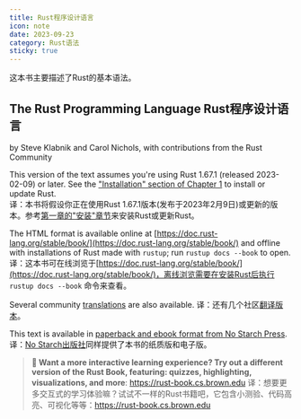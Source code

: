 ```yaml
---
title: Rust程序设计语言
icon: note
date: 2023-09-23
category: Rust语法
sticky: true
---
```


这本书主要描述了Rust的基本语法。

<!-- more -->

## The Rust Programming Language Rust程序设计语言

by Steve Klabnik and Carol Nichols, with contributions from the Rust Community

This version of the text assumes you're using Rust 1.67.1 (released 2023-02-09) or later. See the ["Installation" section of Chapter 1][install] to install or update Rust.  
译：本书将假设你正在使用Rust 1.67.1版本(发布于2023年2月9日)或更新的版本。参考[第一章的"安装"章节][install]来安装Rust或更新Rust。

The HTML format is available online at [https://doc.rust-lang.org/stable/book/](https://doc.rust-lang.org/stable/book/) and offline with installations of Rust made with `rustup`; run `rustup docs --book` to open.
译：这本书可在线浏览于[https://doc.rust-lang.org/stable/book/](https://doc.rust-lang.org/stable/book/)，离线浏览需要在安装Rust后执行 `rustup docs --book` 命令来查看。

Several community [translations] are also available.
译：还有几个社区[翻译版本][translations]。

This text is available in [paperback and ebook format from No Starch Press][nsprust].
译：[No Starch出版社][nsprust]同样提供了本书的纸质版和电子版。

[install]: ch01-01-installation.html
[nsprust]: https://nostarch.com/rust-programming-language-2nd-edition
[translations]: appendix-06-translation.html

> **🚨 Want a more interactive learning experience? Try out a different version
> of the Rust Book, featuring: quizzes, highlighting, visualizations, and
> more**: <https://rust-book.cs.brown.edu>
> 译：想要更多交互式的学习体验嘛？试试不一样的Rust书籍吧，它包含小测验、代码高亮、可视化等等：<https://rust-book.cs.brown.edu>